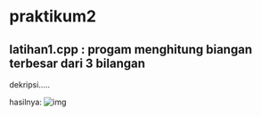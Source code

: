 # praktikum2

## latihan1.cpp : progam menghitung biangan terbesar dari 3 bilangan
dekripsi.....

hasilnya:
![img](https://raw.githubusercontent.com/abuazzam/praktikum2/master/hasil.png)

